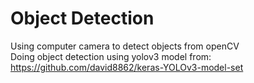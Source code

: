 # Object Detection
Using computer camera to detect objects from openCV  
Doing object detection using yolov3 model from: https://github.com/david8862/keras-YOLOv3-model-set  
